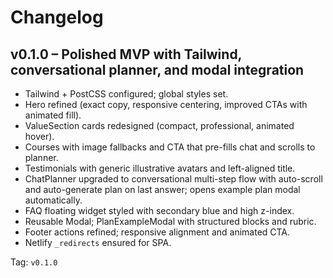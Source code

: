 # Changelog

## v0.1.0 – Polished MVP with Tailwind, conversational planner, and modal integration

- Tailwind + PostCSS configured; global styles set.
- Hero refined (exact copy, responsive centering, improved CTAs with animated fill).
- ValueSection cards redesigned (compact, professional, animated hover).
- Courses with image fallbacks and CTA that pre-fills chat and scrolls to planner.
- Testimonials with generic illustrative avatars and left-aligned title.
- ChatPlanner upgraded to conversational multi-step flow with auto-scroll and auto-generate plan on last answer; opens example plan modal automatically.
- FAQ floating widget styled with secondary blue and high z-index.
- Reusable Modal; PlanExampleModal with structured blocks and rubric.
- Footer actions refined; responsive alignment and animated CTA.
- Netlify `_redirects` ensured for SPA.

Tag: `v0.1.0`
